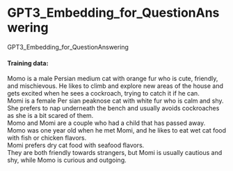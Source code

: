 # GPT3_Embedding_for_QuestionAnswering
GPT3_Embedding_for_QuestionAnswering

#### Training data:

Momo is a male Persian medium cat with orange fur who is cute, friendly, and mischievous. 
He likes to climb and explore new areas of the house and gets excited when he sees a cockroach, trying to catch it if he can.  
Momi  is a female Per sian peaknose cat with white fur who is calm and shy. She prefers to nap underneath the bench and usually avoids cockroaches as she is a bit scared of them.  
Momo and Momi are a couple who had a child that has passed away.  
Momo was one year old when he met Momi, and he likes to eat wet cat food with fish or chicken flavors.  
Momi prefers dry cat food with seafood flavors.  
They are both friendly towards strangers, but Momi is usually cautious and shy, while Momo is curious and outgoing.  

